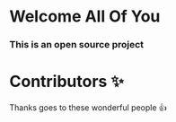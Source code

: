 # Welcome All Of You

### This is an open source project 



# Contributors ✨
Thanks goes to these wonderful people :+1:
